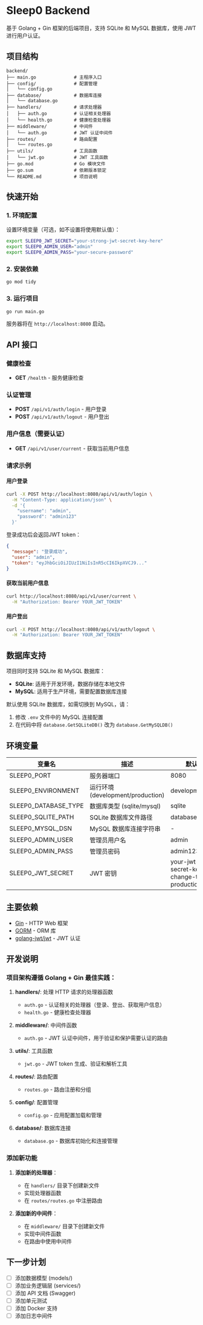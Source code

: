 # Sleep0 Backend

基于 Golang + Gin 框架的后端项目，支持 SQLite 和 MySQL 数据库，使用 JWT 进行用户认证。

## 项目结构

```
backend/
├── main.go              # 主程序入口
├── config/              # 配置管理
│   └── config.go
├── database/            # 数据库连接
│   └── database.go
├── handlers/            # 请求处理器
│   ├── auth.go          # 认证相关处理器
│   └── health.go        # 健康检查处理器
├── middleware/          # 中间件
│   └── auth.go          # JWT 认证中间件
├── routes/              # 路由配置
│   └── routes.go
├── utils/               # 工具函数
│   └── jwt.go           # JWT 工具函数
├── go.mod               # Go 模块文件
├── go.sum               # 依赖版本锁定
└── README.md            # 项目说明
```

## 快速开始

### 1. 环境配置

设置环境变量（可选，如不设置将使用默认值）：
```bash
export SLEEP0_JWT_SECRET="your-strong-jwt-secret-key-here"
export SLEEP0_ADMIN_USER="admin"
export SLEEP0_ADMIN_PASS="your-secure-password"
```

### 2. 安装依赖

```bash
go mod tidy
```

### 3. 运行项目

```bash
go run main.go
```

服务器将在 `http://localhost:8080` 启动。

## API 接口

### 健康检查
- **GET** `/health` - 服务健康检查

### 认证管理
- **POST** `/api/v1/auth/login` - 用户登录
- **POST** `/api/v1/auth/logout` - 用户登出

### 用户信息（需要认证）
- **GET** `/api/v1/user/current` - 获取当前用户信息

### 请求示例

#### 用户登录
```bash
curl -X POST http://localhost:8080/api/v1/auth/login \
  -H "Content-Type: application/json" \
  -d '{
    "username": "admin",
    "password": "admin123"
  }'
```

登录成功后会返回JWT token：
```json
{
  "message": "登录成功",
  "user": "admin",
  "token": "eyJhbGciOiJIUzI1NiIsInR5cCI6IkpXVCJ9..."
}
```

#### 获取当前用户信息
```bash
curl http://localhost:8080/api/v1/user/current \
  -H "Authorization: Bearer YOUR_JWT_TOKEN"
```

#### 用户登出
```bash
curl -X POST http://localhost:8080/api/v1/auth/logout \
  -H "Authorization: Bearer YOUR_JWT_TOKEN"
```

## 数据库支持

项目同时支持 SQLite 和 MySQL 数据库：

- **SQLite**: 适用于开发环境，数据存储在本地文件
- **MySQL**: 适用于生产环境，需要配置数据库连接

默认使用 SQLite 数据库，如需切换到 MySQL，请：
1. 修改 `.env` 文件中的 MySQL 连接配置
2. 在代码中将 `database.GetSQLiteDB()` 改为 `database.GetMySQLDB()`

## 环境变量

| 变量名 | 描述 | 默认值 |
|--------|------|--------|
| SLEEP0_PORT | 服务器端口 | 8080 |
| SLEEP0_ENVIRONMENT | 运行环境 (development/production) | development |
| SLEEP0_DATABASE_TYPE | 数据库类型 (sqlite/mysql) | sqlite |
| SLEEP0_SQLITE_PATH | SQLite 数据库文件路径 | database/app.db |
| SLEEP0_MYSQL_DSN | MySQL 数据库连接字符串 | - |
| SLEEP0_ADMIN_USER | 管理员用户名 | admin |
| SLEEP0_ADMIN_PASS | 管理员密码 | admin123 |
| SLEEP0_JWT_SECRET | JWT 密钥 | your-jwt-secret-key-change-this-in-production |

## 主要依赖

- [Gin](https://github.com/gin-gonic/gin) - HTTP Web 框架
- [GORM](https://gorm.io/) - ORM 库
- [golang-jwt/jwt](https://github.com/golang-jwt/jwt) - JWT 认证

## 开发说明

### 项目架构遵循 Golang + Gin 最佳实践：

1. **handlers/**: 处理 HTTP 请求的处理器函数
   - `auth.go` - 认证相关的处理器（登录、登出、获取用户信息）
   - `health.go` - 健康检查处理器

2. **middleware/**: 中间件函数
   - `auth.go` - JWT 认证中间件，用于验证和保护需要认证的路由

6. **utils/**: 工具函数
   - `jwt.go` - JWT token 生成、验证和解析工具

3. **routes/**: 路由配置
   - `routes.go` - 路由注册和分组

4. **config/**: 配置管理
   - `config.go` - 应用配置加载和管理

5. **database/**: 数据库连接
   - `database.go` - 数据库初始化和连接管理

### 添加新功能

1. **添加新的处理器**：
   - 在 `handlers/` 目录下创建新文件
   - 实现处理器函数
   - 在 `routes/routes.go` 中注册路由

2. **添加新的中间件**：
   - 在 `middleware/` 目录下创建新文件
   - 实现中间件函数
   - 在路由中使用中间件

## 下一步计划

- [ ] 添加数据模型 (models/)
- [ ] 添加业务逻辑层 (services/)
- [ ] 添加 API 文档 (Swagger)
- [ ] 添加单元测试
- [ ] 添加 Docker 支持
- [ ] 添加日志中间件 